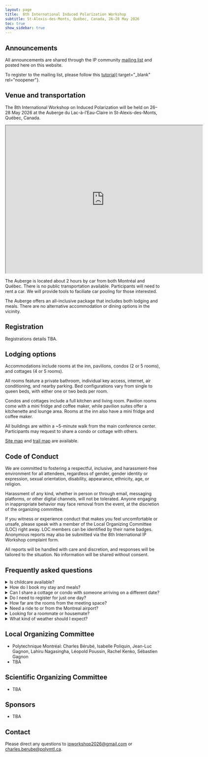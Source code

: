 ```yaml
---
layout: page
title:  8th International Induced Polarization Workshop
subtitle: St-Alexis-des-Monts, Québec, Canada, 26–28 May 2026
toc: true
show_sidebar: true
---
```


 
## Announcements
All announcements are shared through the IP community <a href="mailto:ip-community@groupes.renater.fr">mailing list</a> and posted here on this website. 

To register to the mailing list, please follow this [tutorial](https://drive.google.com/file/d/1w7qqsUiQt2BImLPsZbw37jOZKvumgjWT/view){:target="_blank" rel="noopener"}.

## Venue and transportation
The 8th International Workshop on Induced Polarization will be held on 26–28 May 2026 at the Auberge du Lac-à-l’Eau-Claire in St-Alexis-des-Monts, Québec, Canada.

<iframe src="https://www.google.com/maps/d/u/0/embed?mid=1QDEhNZqMnQjrc2YudYLsgLLUmw-_XQM&ehbc=2E312F&noprof=1" width="640" height="480"></iframe>

The Auberge is located about 2 hours by car from both Montréal and Québec. There is no public transportation available. Participants will need to rent a car. We will provide tools to faciliate car pooling for those interested. 

The Auberge offers an all-inclusive package that includes both lodging and meals. There are no alternative accommodation or dining options in the vicinity. 

## Registration
Registrations details TBA. 

## Lodging options

Accommodations include rooms at the inn, pavilions, condos (2 or 5 rooms), and cottages (4 or 5 rooms).

All rooms feature a private bathroom, individual key access, internet, air conditioning, and nearby parking. Bed configurations vary from single to queen beds, with either one or two beds per room.

Condos and cottages include a full kitchen and living room. Pavilion rooms come with a mini fridge and coffee maker, while pavilion suites offer a kitchenette and lounge area. Rooms at the inn also have a mini fridge and coffee maker.

All buildings are within a ~5-minute walk from the main conference center. Participants may request to share a condo or cottage with others.

[Site map](https://lacaleauclaire.com/app/uploads/2023/06/carte-du-site.pdf) and [trail map](https://lacaleauclaire.com/app/uploads/2024/07/sans-titre.png) are available.

## Code of Conduct

We are committed to fostering a respectful, inclusive, and harassment-free environment for all attendees, regardless of gender, gender identity or expression, sexual orientation, disability, appearance, ethnicity, age, or religion.

Harassment of any kind, whether in person or through email, messaging platforms, or other digital channels, will not be tolerated. Anyone engaging in inappropriate behavior may face removal from the event, at the discretion of the organizing committee.

If you witness or experience conduct that makes you feel uncomfortable or unsafe, please speak with a member of the Local Organizing Committee (LOC) right away. LOC members can be identified by their name badges. Anonymous reports may also be submitted via the 8th International IP Workshop complaint form.

All reports will be handled with care and discretion, and responses will be tailored to the situation. No information will be shared without consent.

## Frequently asked questions

<details markdown="block">
<summary>Is childcare available?</summary>
No. Childcare is not provided on site or nearby. However, families are welcome to enjoy the Auberge’s many activities: indoor pool, lake access, trails, and more.
</details>

<details markdown="block">
<summary>How do I book my stay and meals?</summary>
Participants must fill out a form indicating their arrival/departure dates, lodging preferences, and roommate/housemate details.
</details>

<details markdown="block">
<summary>Can I share a cottage or condo with someone arriving on a different date?</summary>
No. Shared accommodations require identical check-in and check-out dates.
</details>

<details markdown="block">
<summary>Do I need to register for just one day?</summary>
Yes. Even for a single day, registration is required to manage space and plan refreshments.
</details>

<details markdown="block">
<summary>How far are the rooms from the meeting space?</summary>
All lodging options are within a 5-minute walk. The distance from the Auberge to the conference center is under 150 m.
</details>

<details markdown="block">
<summary>Need a ride to or from the Montreal airport?</summary>
Use [this carpooling form (coming soon)](#) to find or offer a ride. View results [here (coming soon)](#).
</details>

<details markdown="block">
<summary>Looking for a roommate or housemate?</summary>
Add your info and search others on [this roommate list (coming soon)](#).
</details>

<details markdown="block">
<summary>What kind of weather should I expect?</summary>
Daytime temperatures in late May are typically 15–20 °C (60–68 °F) and drop to 5–10 °C (40–50 °F) at night.
</details>

## Local Organizing Committee
- Polytechnique Montréal: Charles Bérubé, Isabelle Poliquin, Jean-Luc Gagnon, Lahiru Nagasingha, Léopold Poussin, Rachel Kenko, Sébastien Gagnon
- TBA

## Scientific Organizing Committee
- TBA

## Sponsors
- TBA

## Contact
Please direct any questions to <a href="mailto:ipworkshop2026@gmail.com">ipworkshop2026@gmail.com</a>
 or <a href="mailto:charles.berube@polymtl.ca">charles.berube@polymtl.ca</a>.